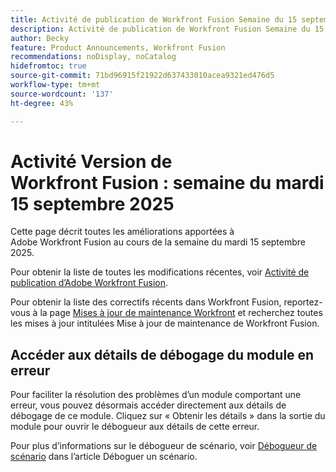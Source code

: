 ```yaml
---
title: Activité de publication de Workfront Fusion Semaine du 15 septembre 2025
description: Activité de publication de Workfront Fusion Semaine du 15 septembre 2025
author: Becky
feature: Product Announcements, Workfront Fusion
recommendations: noDisplay, noCatalog
hidefromtoc: true
source-git-commit: 71bd96915f21922d637433010acea9321ed476d5
workflow-type: tm+mt
source-wordcount: '137'
ht-degree: 43%

---
```


# Activité Version de Workfront Fusion : semaine du mardi 15 septembre 2025

Cette page décrit toutes les améliorations apportées à Adobe Workfront Fusion au cours de la semaine du mardi 15 septembre 2025.

Pour obtenir la liste de toutes les modifications récentes, voir [Activité de publication d’Adobe Workfront Fusion](/help/workfront-fusion/fusion-product-releases/fusion-release-activity.md).

Pour obtenir la liste des correctifs récents dans Workfront Fusion, reportez-vous à la page [Mises à jour de maintenance Workfront](https://experienceleague.adobe.com/en/docs/workfront-known-issues/releases/current-updates) et recherchez toutes les mises à jour intitulées Mise à jour de maintenance de Workfront Fusion.

## Accéder aux détails de débogage du module en erreur

Pour faciliter la résolution des problèmes d’un module comportant une erreur, vous pouvez désormais accéder directement aux détails de débogage de ce module. Cliquez sur « Obtenir les détails » dans la sortie du module pour ouvrir le débogueur aux détails de cette erreur.

Pour plus d’informations sur le débogueur de scénario, voir [Débogueur de scénario](/help/workfront-fusion/manage-scenarios/debug-a-scenario.md#scenario-debugger) dans l’article Déboguer un scénario.

